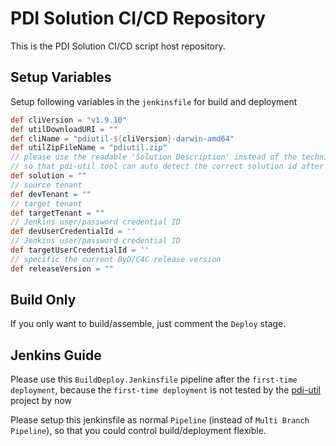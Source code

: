 # PDI Solution CI/CD Repository

This is the PDI Solution CI/CD script host repository.

## Setup Variables

Setup following variables in the `jenkinsfile` for build and deployment

```groovy
def cliVersion = "v1.9.10"
def utilDownloadURI = ""
def cliName = "pdiutil-${cliVersion}-darwin-amd64"
def utilZipFileName = "pdiutil.zip"
// please use the readable 'Solution Description' instead of the technical 'Solution ID'
// so that pdi-util tool can auto detect the correct solution id after patch solution created
def solution = ""
// source tenant
def devTenant = ""
// target tenant
def targetTenant = ""
// Jenkins user/password credential ID
def devUserCredentialId = ''
// Jenkins user/password credential ID
def targetUserCredentialId = ''
// specific the current ByD/C4C release version
def releaseVersion = ""
```

## Build Only

If you only want to build/assemble, just comment the `Deploy` stage.

## Jenkins Guide

Please use this `BuildDeploy.Jenkinsfile` pipeline after the `first-time deployment`, because the `first-time deployment` is not tested by the [pdi-util](https://github.com/Soontao/pdi-util) project by now

Please setup this jenkinsfile as normal `Pipeline` (instead of `Multi Branch Pipeline`), so that you could control build/deployment flexible.

